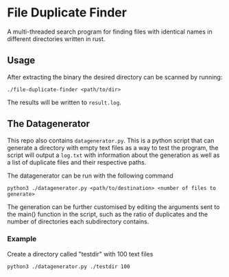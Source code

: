 # File Duplicate Finder

A multi-threaded search program for finding files with identical names in different directories written in rust.

## Usage

After extracting the binary the desired directory can be scanned by running:

```
./file-duplicate-finder <path/to/dir>
``` 

The results will be written to `result.log`.

## The Datagenerator

This repo also contains `datagenerator.py`. This is a python script that can generate a directory with empty text files as a way to test the program,
the script will output a `log.txt` with information about the generation as well as a list of duplicate files and their respective paths.

The datagenerator can be run with the following command

```
python3 ./datagenerator.py <path/to/destination> <number of files to generate>
```

The generation can be further customised by editing the arguments sent to the main() function in the script, such as the ratio of duplicates and the number of directories each subdirectory contains.

### Example

Create a directory called "testdir" with 100 text files

```
python3 ./datagenerator.py ./testdir 100
```
